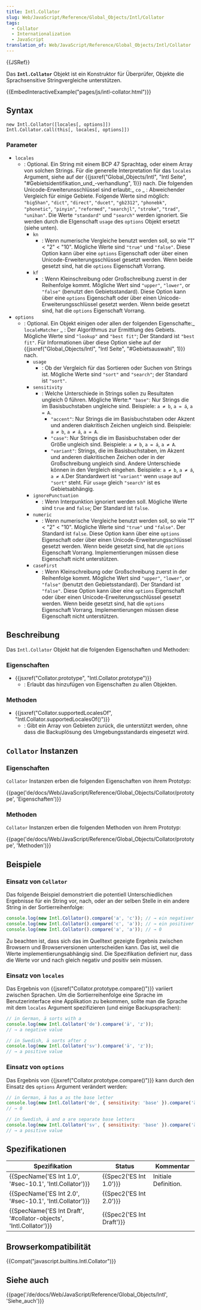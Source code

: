 ```yaml
---
title: Intl.Collator
slug: Web/JavaScript/Reference/Global_Objects/Intl/Collator
tags:
  - Collator
  - Internationalization
  - JavaScript
translation_of: Web/JavaScript/Reference/Global_Objects/Intl/Collator
---
```

{{JSRef}}

Das **`Intl.Collator`** Objekt ist ein Konstruktor für Überprüfer, Objekte die Sprachsensitive Stringvergleiche unterstützen.

{{EmbedInteractiveExample("pages/js/intl-collator.html")}}

## Syntax

    new Intl.Collator([locales[, options]])
    Intl.Collator.call(this[, locales[, options]])

### Parameter

- `locales`
  - : Optional. Ein String mit einem BCP 47 Sprachtag, oder einem Array von solchen Strings. Für die generelle Interpretation für das `locales` Argument, siehe auf der {{jsxref("Global_Objects/Intl", "Intl Seite", "#Gebietsidentifikation_und_-verhandlung", 1)}} nach. Die folgenden Unicode-Erweiterunsschlüssel sind erlaubt:_ `co`
    _ : Abweichender Vergleich für einige Gebiete. Folgende Werte sind möglich: `"big5han"`, `"dict"`, `"direct"`, `"ducet"`, `"gb2312"`, `"phonebk"`, `"phonetic"`, `"pinyin"`, `"reformed"`, `"searchjl"`, `"stroke"`, `"trad"`, `"unihan"`. Die Werte `"standard"` und `"search"` werden ignoriert. Sie werden durch die EIgenschaft `usage` des `options` Objekt ersetzt (siehe unten).
    - `kn`
      - : Wenn numerische Vergleiche benutzt werden soll, so wie "1" < "2" < "10". Mögliche Werte sind `"true"` und `"false"`. Diese Option kann über eine `options` Eigenschaft oder über einen Unicode-Erweiterungsschlüssel gesetzt werden. Wenn beide gesetzt sind, hat die `options` Eigenschaft Vorrang.
    - `kf`
      - : Wenn Kleinschreibung oder Großschreibung zuerst in der Reihenfolge kommt. Mögliche Wert sind `"upper"`, `"lower"`, or `"false"` (benutzt den Gebietsstandard). Diese Option kann über eine `options` Eigenschaft oder über einen Unicode-Erweiterungsschlüssel gesetzt werden. Wenn beide gesetzt sind, hat die `options` Eigenschaft Vorrang.
- `options`
  - : Optional. Ein Objekt einigen oder allen der folgenden Eigenschafte:_ `localeMatcher`
    _ : Der Algorithmus zur Ermittlung des Gebiets. Mögliche Werte sind `"lookup"` and `"best fit"`; Der Standard ist `"best fit"`. Für Informationen über diese Option siehe auf der {{jsxref("Global_Objects/Intl", "Intl Seite", "#Gebietsauswahl", 1)}} nach.
    - `usage`
      - : Ob der Vergleich für das Sortieren oder Suchen von Strings ist. Mögliche Werte sind `"sort"` and `"search"`; der Standard ist `"sort"`.
    - `sensitivity`
      - : Welche Unterschiede in Strings sollen zu Resultaten ungleich 0 führen. Mögliche Werte:\* `"base"`: Nur Strings die im Basisbuchstaben ungleiche sind. Beispiele: `a ≠ b`, `a = á`, `a = A`.
        - `"accent"`: Nur Strings die im Basisbuchstaben oder Akzent und anderen diakritisch Zeichen ungleich sind. Beispiele: `a ≠ b`, `a ≠ á`, `a = A`.
        - `"case"`: Nur Strings die im Basisbuchstaben oder der Größe ungleich sind. Beispiele: `a ≠ b`, `a = á`, `a ≠ A`.
        - `"variant"`: Strings, die im Basisbuchstaben, im Akzent und anderen diakritischen Zeichen oder in der Großschreibung ungleich sind. Andere Unterschiede können in den Vergleich eingehen. Beispiele: `a ≠ b`, `a ≠ á`, `a ≠ A`.Der Standardwert ist `"variant"` wenn `usage` auf `"sort"` steht. Für `usage` gleich `"search"` ist es Gebietsabhängig.
    - `ignorePunctuation`
      - : Wenn Interpunktion ignoriert werden soll. Mögliche Werte sind `true` and `false`; Der Standard ist `false`.
    - `numeric`
      - : Wenn numerische Vergleiche benutzt werden soll, so wie "1" < "2" < "10". Mögliche Werte sind `"true"` und `"false"`. Der Standard ist `false`. Diese Option kann über eine `options` Eigenschaft oder über einen Unicode-Erweiterungsschlüssel gesetzt werden. Wenn beide gesetzt sind, hat die `options` Eigenschaft Vorrang. Implementierungen müssen diese Eigenschaft nicht unterstützen.
    - `caseFirst`
      - : Wenn Kleinschreibung oder Großschreibung zuerst in der Reihenfolge kommt. Mögliche Wert sind `"upper"`, `"lower"`, or `"false"` (benutzt den Gebietsstandard). Der Standard ist `"false"`. Diese Option kann über eine `options` Eigenschaft oder über einen Unicode-Erweiterungsschlüssel gesetzt werden. Wenn beide gesetzt sind, hat die `options` Eigenschaft Vorrang. Implementierungen müssen diese Eigenschaft nicht unterstützen.

## Beschreibung

Das `Intl.Collator` Objekt hat die folgenden Eigenschaften und Methoden:

### Eigenschaften

- {{jsxref("Collator.prototype", "Intl.Collator.prototype")}}
  - : Erlaubt das hinzufügen von Eigenschaften zu allen Objekten.

### Methoden

- {{jsxref("Collator.supportedLocalesOf", "Intl.Collator.supportedLocalesOf()")}}
  - : Gibt ein Array von Gebieten zurück, die unterstützt werden, ohne dass die Backuplösung des Umgebungsstandards eingesetzt wird.

## `Collator` Instanzen

### Eigenschaften

`Collator` Instanzen erben die folgenden Eigenschaften von ihrem Prototyp:

{{page('de/docs/Web/JavaScript/Reference/Global_Objects/Collator/prototype', 'Eigenschaften')}}

### Methoden

`Collator` Instanzen erben die folgenden Methoden von ihrem Prototyp:

{{page('de/docs/Web/JavaScript/Reference/Global_Objects/Collator/prototype', 'Methoden')}}

## Beispiele

### Einsatz von `Collator`

Das folgende Beispiel demonstriert die potentiell Unterschiedlichen Ergebnisse für ein String vor, nach, oder an der selben Stelle in ein andere String in der Sortierreihenfolge:

```js
console.log(new Intl.Collator().compare('a', 'c')); // → ein negativer Wert
console.log(new Intl.Collator().compare('c', 'a')); // → ein positiver Wert
console.log(new Intl.Collator().compare('a', 'a')); // → 0
```

Zu beachten ist, dass sich das im Quelltext gezeigte Ergebnis zwischen Browsern und Browserversionen unterscheiden kann. Das ist, weil die Werte implementierungsabhängig sind. Die Spezifikation definiert nur, dass die Werte vor und nach gleich negativ und positiv sein müssen.

### Einsatz von `locales`

Das Ergebnis von {{jsxref("Collator.prototype.compare()")}} variiert zwischen Sprachen. Um die Sortierreihenfolge eine Sprache im Benutzerinterface eine Applikation zu bekommen, sollte man die Sprache mit dem `locales` Argument spezifizieren (und einige Backupsprachen):

```js
// in German, ä sorts with a
console.log(new Intl.Collator('de').compare('ä', 'z'));
// → a negative value

// in Swedish, ä sorts after z
console.log(new Intl.Collator('sv').compare('ä', 'z'));
// → a positive value
```

### Einsatz von `options`

Das Ergebnis von {{jsxref("Collator.prototype.compare()")}} kann durch den Einsatz des `options` Argument verändert werden:

```js
// in German, ä has a as the base letter
console.log(new Intl.Collator('de', { sensitivity: 'base' }).compare('ä', 'a'));
// → 0

// in Swedish, ä and a are separate base letters
console.log(new Intl.Collator('sv', { sensitivity: 'base' }).compare('ä', 'a'));
// → a positive value
```

## Spezifikationen

| Spezifikation                                                                            | Status                           | Kommentar            |
| ---------------------------------------------------------------------------------------- | -------------------------------- | -------------------- |
| {{SpecName('ES Int 1.0', '#sec-10.1', 'Intl.Collator')}}             | {{Spec2('ES Int 1.0')}} | Initiale Definition. |
| {{SpecName('ES Int 2.0', '#sec-10.1', 'Intl.Collator')}}             | {{Spec2('ES Int 2.0')}} |                      |
| {{SpecName('ES Int Draft', '#collator-objects', 'Intl.Collator')}} | {{Spec2('ES Int Draft')}} |                      |

## Browserkompatibilität

{{Compat("javascript.builtins.Intl.Collator")}}

## Siehe auch

{{page('/de/docs/Web/JavaScript/Reference/Global_Objects/Intl', 'Siehe_auch')}}

